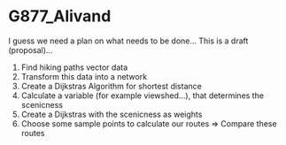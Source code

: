# G877_Alivand

I guess we need a plan on what needs to be done...
This is a draft (proposal)...

1. Find hiking paths vector data
2. Transform this data into a network
3. Create a Dijkstras Algorithm for shortest distance
4. Calculate a variable (for example viewshed...), that determines the scenicness
5. Create a Dijkstras with the scenicness as weights
6. Choose some sample points to calculate our routes
=> Compare these routes
